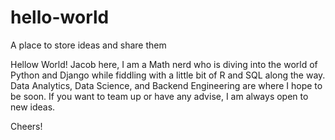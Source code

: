 # hello-world
A place to store ideas and share them

Hellow World!
Jacob here, I am a Math nerd who is diving into the world of Python and Django while fiddling with a little bit of R and SQL along the way. Data Analytics, Data Science, and Backend Engineering are where I hope to be soon.
If you want to team up or have any advise, I am always open to new ideas.

Cheers!
